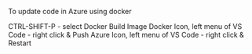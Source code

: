 To update code in Azure using docker

CTRL-SHIFT-P - select Docker Build Image
Docker Icon, left menu of VS Code - right click & Push
Azure Icon, left menu of VS Code - right click & Restart
